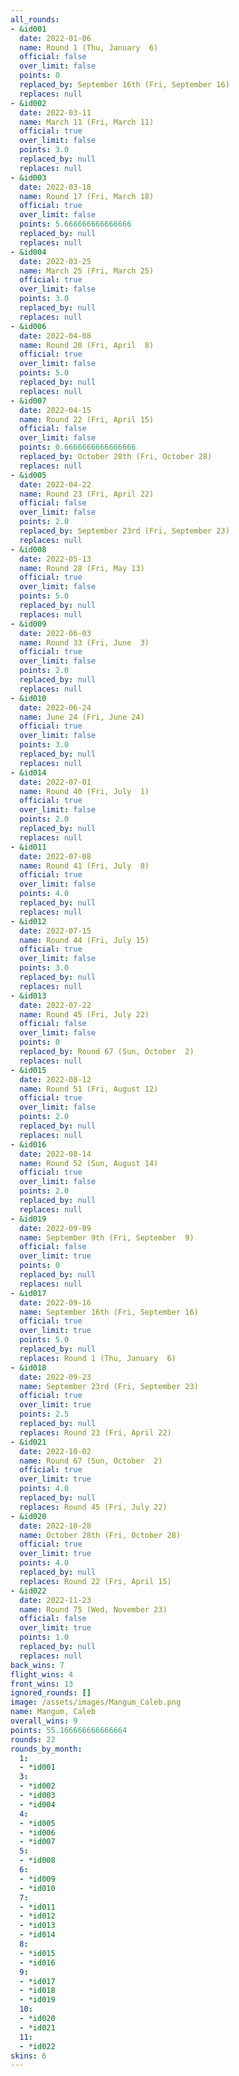 ```yaml
---
all_rounds:
- &id001
  date: 2022-01-06
  name: Round 1 (Thu, January  6)
  official: false
  over_limit: false
  points: 0
  replaced_by: September 16th (Fri, September 16)
  replaces: null
- &id002
  date: 2022-03-11
  name: March 11 (Fri, March 11)
  official: true
  over_limit: false
  points: 3.0
  replaced_by: null
  replaces: null
- &id003
  date: 2022-03-18
  name: Round 17 (Fri, March 18)
  official: true
  over_limit: false
  points: 5.666666666666666
  replaced_by: null
  replaces: null
- &id004
  date: 2022-03-25
  name: March 25 (Fri, March 25)
  official: true
  over_limit: false
  points: 3.0
  replaced_by: null
  replaces: null
- &id006
  date: 2022-04-08
  name: Round 20 (Fri, April  8)
  official: true
  over_limit: false
  points: 5.0
  replaced_by: null
  replaces: null
- &id007
  date: 2022-04-15
  name: Round 22 (Fri, April 15)
  official: false
  over_limit: false
  points: 0.6666666666666666
  replaced_by: October 28th (Fri, October 28)
  replaces: null
- &id005
  date: 2022-04-22
  name: Round 23 (Fri, April 22)
  official: false
  over_limit: false
  points: 2.0
  replaced_by: September 23rd (Fri, September 23)
  replaces: null
- &id008
  date: 2022-05-13
  name: Round 28 (Fri, May 13)
  official: true
  over_limit: false
  points: 5.0
  replaced_by: null
  replaces: null
- &id009
  date: 2022-06-03
  name: Round 33 (Fri, June  3)
  official: true
  over_limit: false
  points: 2.0
  replaced_by: null
  replaces: null
- &id010
  date: 2022-06-24
  name: June 24 (Fri, June 24)
  official: true
  over_limit: false
  points: 3.0
  replaced_by: null
  replaces: null
- &id014
  date: 2022-07-01
  name: Round 40 (Fri, July  1)
  official: true
  over_limit: false
  points: 2.0
  replaced_by: null
  replaces: null
- &id011
  date: 2022-07-08
  name: Round 41 (Fri, July  8)
  official: true
  over_limit: false
  points: 4.0
  replaced_by: null
  replaces: null
- &id012
  date: 2022-07-15
  name: Round 44 (Fri, July 15)
  official: true
  over_limit: false
  points: 3.0
  replaced_by: null
  replaces: null
- &id013
  date: 2022-07-22
  name: Round 45 (Fri, July 22)
  official: false
  over_limit: false
  points: 0
  replaced_by: Round 67 (Sun, October  2)
  replaces: null
- &id015
  date: 2022-08-12
  name: Round 51 (Fri, August 12)
  official: true
  over_limit: false
  points: 2.0
  replaced_by: null
  replaces: null
- &id016
  date: 2022-08-14
  name: Round 52 (Sun, August 14)
  official: true
  over_limit: false
  points: 2.0
  replaced_by: null
  replaces: null
- &id019
  date: 2022-09-09
  name: September 9th (Fri, September  9)
  official: false
  over_limit: true
  points: 0
  replaced_by: null
  replaces: null
- &id017
  date: 2022-09-16
  name: September 16th (Fri, September 16)
  official: true
  over_limit: true
  points: 5.0
  replaced_by: null
  replaces: Round 1 (Thu, January  6)
- &id018
  date: 2022-09-23
  name: September 23rd (Fri, September 23)
  official: true
  over_limit: true
  points: 2.5
  replaced_by: null
  replaces: Round 23 (Fri, April 22)
- &id021
  date: 2022-10-02
  name: Round 67 (Sun, October  2)
  official: true
  over_limit: true
  points: 4.0
  replaced_by: null
  replaces: Round 45 (Fri, July 22)
- &id020
  date: 2022-10-28
  name: October 28th (Fri, October 28)
  official: true
  over_limit: true
  points: 4.0
  replaced_by: null
  replaces: Round 22 (Fri, April 15)
- &id022
  date: 2022-11-23
  name: Round 75 (Wed, November 23)
  official: false
  over_limit: true
  points: 1.0
  replaced_by: null
  replaces: null
back_wins: 7
flight_wins: 4
front_wins: 13
ignored_rounds: []
image: /assets/images/Mangum_Caleb.png
name: Mangum, Caleb
overall_wins: 9
points: 55.166666666666664
rounds: 22
rounds_by_month:
  1:
  - *id001
  3:
  - *id002
  - *id003
  - *id004
  4:
  - *id005
  - *id006
  - *id007
  5:
  - *id008
  6:
  - *id009
  - *id010
  7:
  - *id011
  - *id012
  - *id013
  - *id014
  8:
  - *id015
  - *id016
  9:
  - *id017
  - *id018
  - *id019
  10:
  - *id020
  - *id021
  11:
  - *id022
skins: 6
---
```

